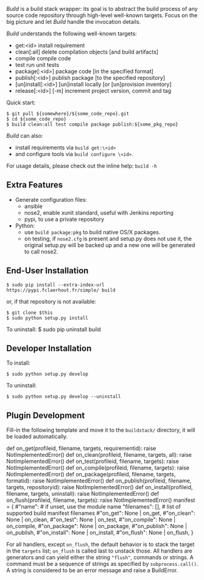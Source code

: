 *Build* is a build stack wrapper:
its goal is to abstract the build process of any source code repository through high-level well-known targets.
Focus on the big picture and let *Build* handle the invocation details.

*Build* understands the following well-known targets:
  * get:\<id>             install requirement
  * clean[:all]          delete compilation objects [and build artifacts]
  * compile              compile code
  * test                 run unit tests
  * package[:\<id>]       package code [in the specified format]
  * publish[:\<id>]       publish package [to the specified repository]
  * [un]install[:\<id>]   [un]install locally [or [un]provision inventory]
  * release[:\<id>] [-m]  increment project version, commit and tag

Quick start:

	$ git pull ${somewhere}/${some_code_repo}.git
	$ cd ${some_code_repo}
	$ build clean:all test compile package publish:${some_pkg_repo}

*Build* can also:
  * install requirements via `build get:\<id>`
  * and configure tools via `build configure \<id>`.

For usage details, please check out the inline help: `build -h`

Extra Features
--------------

  * Generate configuration files:
    * ansible
    * nose2, enable xunit standard, useful with Jenkins reporting
    * pypi, to use a private repository
  * Python:
    * use `build package:pkg` to build native OS/X packages.
    * on testing,
		  if `nose2.cfg` is present and setup.py does not use it,
			the original setup.py will be backed up and a new one will be generated to call nose2.

End-User Installation
---------------------

	$ sudo pip install --extra-index-url https://pypi.fclaerhout.fr/simple/ build

or, if that repository is not available:

	$ git clone $this
	$ sudo python setup.py install

To uninstall:
	$ sudo pip uninstall build

Developer Installation
----------------------

To install:

	$ sudo python setup.py develop

To uninstall:

	$ sudo python setup.py develop --uninstall

Plugin Development
------------------

Fill-in the following template and move it to the `buildstack/` directory, it will be loaded automatically.

  def on_get(profileid, filename, targets, requirementid): raise NotImplementedError()
	def on_clean(profileid, filename, targets, all): raise NotImplementedError()
	def on_test(profileid, filename, targets): raise NotImplementedError()
	def on_compile(profileid, filename, targets): raise NotImplementedError()
	def on_package(profileid, filename, targets, formatid): raise NotImplementedError()
	def on_publish(profileid, filename, targets, repositoryid): raise NotImplementedError()
	def on_install(profileid, filename, targets, uninstall): raise NotImplementedError()
	def on_flush(profileid, filename, targets): raise NotImplementedError()
	manifest = {
		#"name": # if unset, use the module name
		"filenames": [], # list of supported build manifest filenames
    #"on_get": None | on_get,
		#"on_clean": None | on_clean,
		#"on_test": None | on_test,
		#"on_compile": None | on_compile,
		#"on_package": None | on_package,
		#"on_publish": None | on_publish,
		#"on_install": None | on_install,
		#"on_flush": None | on_flush,
	}

For all handlers, except `on_flush`, the default behavior is to stack the target in the `targets` list; `on_flush` is called last to unstack those.
All handlers are generators and can yield either the string `"flush"`, commands or strings.
A command must be a sequence of strings as specified by `subprocess.call()`.
A string is considered to be an error message and raise a BuildError.

